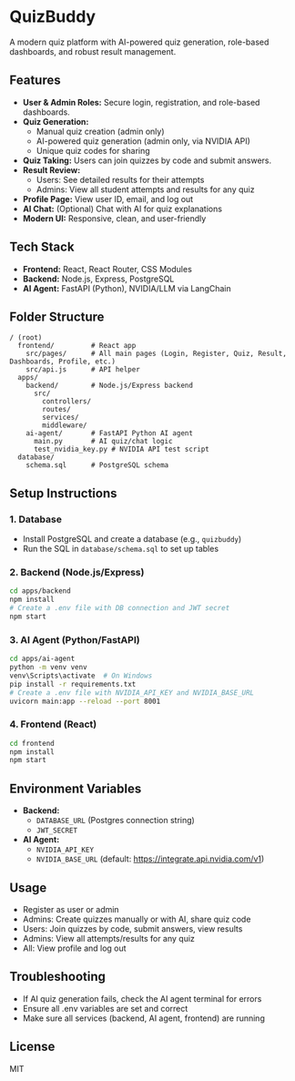 # QuizBuddy

A modern quiz platform with AI-powered quiz generation, role-based dashboards, and robust result management.

## Features

- **User & Admin Roles:** Secure login, registration, and role-based dashboards.
- **Quiz Generation:**
  - Manual quiz creation (admin only)
  - AI-powered quiz generation (admin only, via NVIDIA API)
  - Unique quiz codes for sharing
- **Quiz Taking:** Users can join quizzes by code and submit answers.
- **Result Review:**
  - Users: See detailed results for their attempts
  - Admins: View all student attempts and results for any quiz
- **Profile Page:** View user ID, email, and log out
- **AI Chat:** (Optional) Chat with AI for quiz explanations
- **Modern UI:** Responsive, clean, and user-friendly

## Tech Stack

- **Frontend:** React, React Router, CSS Modules
- **Backend:** Node.js, Express, PostgreSQL
- **AI Agent:** FastAPI (Python), NVIDIA/LLM via LangChain

## Folder Structure

```
/ (root)
  frontend/         # React app
    src/pages/      # All main pages (Login, Register, Quiz, Result, Dashboards, Profile, etc.)
    src/api.js      # API helper
  apps/
    backend/        # Node.js/Express backend
      src/
        controllers/
        routes/
        services/
        middleware/
    ai-agent/       # FastAPI Python AI agent
      main.py       # AI quiz/chat logic
      test_nvidia_key.py # NVIDIA API test script
  database/
    schema.sql      # PostgreSQL schema
```

## Setup Instructions

### 1. Database

- Install PostgreSQL and create a database (e.g., `quizbuddy`)
- Run the SQL in `database/schema.sql` to set up tables

### 2. Backend (Node.js/Express)

```bash
cd apps/backend
npm install
# Create a .env file with DB connection and JWT secret
npm start
```

### 3. AI Agent (Python/FastAPI)

```bash
cd apps/ai-agent
python -m venv venv
venv\Scripts\activate  # On Windows
pip install -r requirements.txt
# Create a .env file with NVIDIA_API_KEY and NVIDIA_BASE_URL
uvicorn main:app --reload --port 8001
```

### 4. Frontend (React)

```bash
cd frontend
npm install
npm start
```

## Environment Variables

- **Backend:**
  - `DATABASE_URL` (Postgres connection string)
  - `JWT_SECRET`
- **AI Agent:**
  - `NVIDIA_API_KEY`
  - `NVIDIA_BASE_URL` (default: https://integrate.api.nvidia.com/v1)

## Usage

- Register as user or admin
- Admins: Create quizzes manually or with AI, share quiz code
- Users: Join quizzes by code, submit answers, view results
- Admins: View all attempts/results for any quiz
- All: View profile and log out

## Troubleshooting

- If AI quiz generation fails, check the AI agent terminal for errors
- Ensure all .env variables are set and correct
- Make sure all services (backend, AI agent, frontend) are running

## License

MIT
